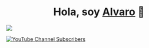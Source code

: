 <div align="center">
<h1 align="center">Hola, soy <a href="https://www.linkedin.com/in/alvaro-salamanca-pe%C3%B1a-1a8ba02a5/">Alvaro</a> 👋</h1>
</div>
<img src="https://i.imgur.com/OfJt6aj.png">

[![YouTube Channel Subscribers](https://img.shields.io/youtube/channel/subscribers/UCIjEgHA1vatSR2K4rfcdNRg?style=social)](https://youtube.com/alvarosalamancap?sub_confirmation=1)
